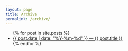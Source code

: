 ```yaml
---
layout: page
title: Archive
permalink: /archive/
---
```


<ul>
  {% for post in site.posts %}
    <li><a href="{{ post.url | relative_url }}">{{ post.date | date: "%Y-%m-%d" }} — {{ post.title }}</a></li>
  {% endfor %}
</ul>
